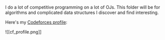 I do a lot of competitive programming on a lot of OJs. This folder will be for algorithms and complicated data structures I discover and find interesting.

Here's my [Codeforces profile](https://codeforces.com/profile/iond): 

![[cf_profile.png]]